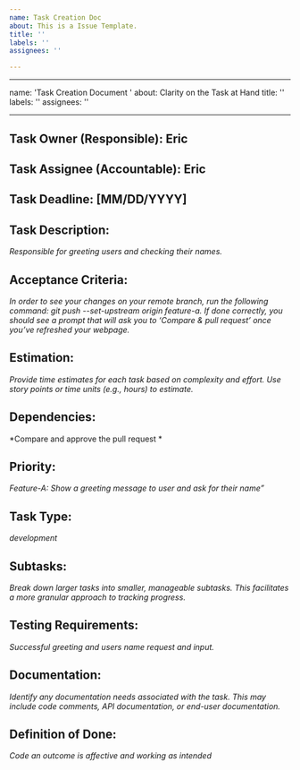 ```yaml
---
name: Task Creation Doc
about: This is a Issue Template.
title: ''
labels: ''
assignees: ''

---
```


---
name: 'Task Creation Document '
about: Clarity on the Task at Hand
title: ''
labels: ''
assignees: ''

---

## Task Owner (Responsible): Eric

## Task Assignee (Accountable): Eric

## Task Deadline: [MM/DD/YYYY]

## Task Description:

*Responsible for greeting users and checking their names.*

## Acceptance Criteria:

*In order to see your changes on your remote branch, run the following command:
git push --set-upstream origin feature-a. If done correctly, you should see a prompt that will ask you to ‘Compare & pull request’ once you’ve refreshed your webpage.*

## Estimation:

*Provide time estimates for each task based on complexity and effort. Use story points or time units (e.g., hours) to estimate.*

## Dependencies:

*Compare and approve the pull request *

## Priority:

*Feature-A: Show a greeting message to user and ask for their name”*

## Task Type:

*development*

## Subtasks:

*Break down larger tasks into smaller, manageable subtasks. This facilitates a more granular approach to tracking progress.*


## Testing Requirements:

*Successful greeting and users name request and input.*

## Documentation:

*Identify any documentation needs associated with the task. This may include code comments, API documentation, or end-user documentation.*

## Definition of Done:

*Code an outcome is affective and working as intended*
